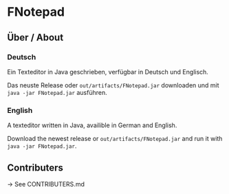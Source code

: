 # FNotepad

## Über / About

### Deutsch

Ein Texteditor in Java geschrieben, verfügbar in Deutsch und Englisch.

Das neuste Release oder `out/artifacts/FNotepad.jar` downloaden und mit `java -jar FNotepad.jar` ausführen.

### English

A texteditor written in Java, availible in German and English.

Download the newest release or `out/artifacts/FNotepad.jar` and run it with `java -jar FNotepad.jar`.



## Contributers

-> See CONTRIBUTERS.md
